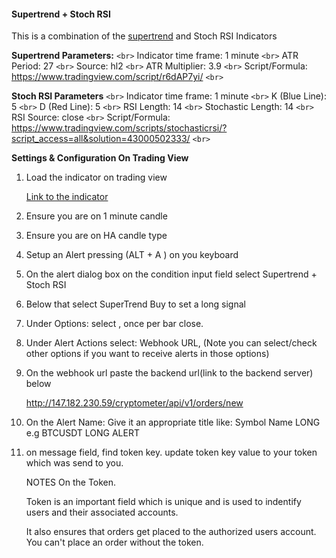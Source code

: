 #### Supertrend + Stoch RSI

This is a combination of the [supertrend](https://www.tradingview.com/script/r6dAP7yi/) and Stoch RSI Indicators

**Supertrend Parameters:** `<br>`
Indicator time frame: 1 minute `<br>`
ATR Period: 27 `<br>`
Source: hl2 `<br>`
ATR Multiplier: 3.9 `<br>`
Script/Formula: https://www.tradingview.com/script/r6dAP7yi/ `<br>`

**Stoch RSI Parameters** `<br>`
Indicator time frame: 1 minute `<br>`
K (Blue Line): 5 `<br>`
D (Red Line): 5 `<br>`
RSI Length: 14 `<br>`
Stochastic Length: 14 `<br>`
RSI Source: close `<br>`
Script/Formula: https://www.tradingview.com/scripts/stochasticrsi/?script_access=all&solution=43000502333/ `<br>`

**Settings & Configuration On Trading View**

1. Load the indicator on trading view

   [Link to the indicator](https://www.tradingview.com/script/W18Jw6ra-Supertrend-Stoch-RSI/)

2. Ensure you are on 1 minute candle
3. Ensure you are on HA candle type
4. Setup an Alert pressing (ALT + A ) on you keyboard
5. On the alert dialog box on the condition input field select Supertrend + Stoch RSI
6. Below that select SuperTrend Buy to set a long signal
7. Under Options: select , once per bar close.
8. Under Alert Actions select: Webhook URL, (Note you can select/check other options if you want to receive alerts in those options)
9. On the webhook url paste the backend url(link to the backend server) below

   http://147.182.230.59/cryptometer/api/v1/orders/new

10. On the Alert Name: Give it an appropriate title like: Symbol Name LONG e.g BTCUSDT LONG ALERT
11. on message field, find token key. update token key value to your token which was send to you.

    NOTES On the Token.

    Token is an important field which is unique and is used to indentify users and their associated accounts.

    It also ensures that orders get placed to the authorized users account. You can't place an order without the token.

